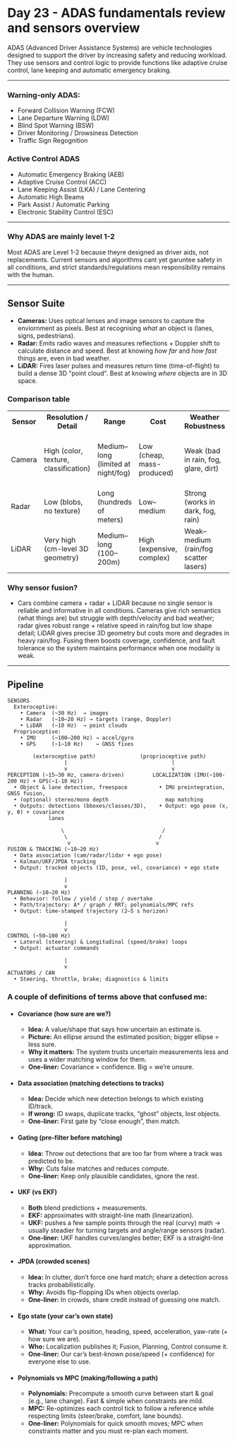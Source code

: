 # Day 23 - ADAS fundamentals review and sensors overview
ADAS (Advanced Driver Assistance Systems) are vehicle technologies designed to support the driver by increasing safety and reducing workload. They use sensors and control logic to provide functions like adaptive cruise control, lane keeping and automatic emergency braking.

---

### Warning-only ADAS:
- Forward Collision Warning (FCW)
- Lane Departure Warning (LDW)
- Blind Spot Warning (BSW)
- Driver Monitoring / Drowsiness Detection
- Traffic Sign Regognition

### Active Control ADAS
- Automatic Emergency Braking (AEB)
- Adaptive Cruise Control (ACC)
- Lane Keeping Assist (LKA) / Lane Centering
- Automatic High Beams
- Park Assist / Automatic Parking
- Electronic Stability Control (ESC)

---
### Why ADAS are mainly level 1-2
Most ADAS are Level 1-2 because theyre designed as driver aids, not replacements. Current sensors and algorithms cant yet garuntee safety in all conditions, and strict standards/regulations mean responsibility remains with the human.

---
## Sensor Suite
- **Cameras:** Uses optical lenses and image sensors to capture the enviornment as pixels. Best at recognising *what* an object is (lanes, signs, pedestrians).
- **Radar:** Emits radio waves and measures reflections + Doppler shift to calculate distance and speed. Best at knowing *how far* and *how fast* things are, even in bad weather.
- **LiDAR:** Fires laser pulses and measures return time (time-of-flight) to build a dense 3D "point cloud". Best at knowing *where* objects are in 3D space.
### Comparison table
<table>
  <tr>
    <th>Sensor</th>
    <th>Resolution / Detail</th>
    <th>Range</th>
    <th>Cost</th>
    <th>Weather Robustness</th>
    <th>Key Strength</th>
    <th>Key Weakness</th>
  </tr>
  <tr>
    <td>Camera</td>
    <td>High (color, texture, classification)</td>
    <td>Medium–long (limited at night/fog)</td>
    <td>Low (cheap, mass-produced)</td>
    <td>Weak (bad in rain, fog, glare, dirt)</td>
    <td>Rich semantic detail (what things are)</td>
    <td>Reliability drops in poor visibility</td>
  </tr>
  <tr>
    <td>Radar</td>
    <td>Low (blobs, no texture)</td>
    <td>Long (hundreds of meters)</td>
    <td>Low–medium</td>
    <td>Strong (works in dark, fog, rain)</td>
    <td>Robust range + velocity detection</td>
    <td>Poor object/lane shape info</td>
  </tr>
  <tr>
    <td>LiDAR</td>
    <td>Very high (cm-level 3D geometry)</td>
    <td>Medium–long (100–200m)</td>
    <td>High (expensive, complex)</td>
    <td>Weak–medium (rain/fog scatter lasers)</td>
    <td>Precise 3D mapping</td>
    <td>Cost + weather limitations</td>
  </tr>
</table>

### Why sensor fusion?
- Cars combine camera + radar + LiDAR because no single sensor is reliable and informative in all conditions. Cameras give rich semantics (what things are) but struggle with depth/velocity and bad weather; radar gives robust range + relative speed in rain/fog but low shape detail; LiDAR gives precise 3D geometry but costs more and degrades in heavy rain/fog. Fusing them boosts coverage, confidence, and fault tolerance so the system maintains performance when one modality is weak.

---

## Pipeline
```
SENSORS
  Exteroceptive:
    • Camera  (~30 Hz)  → images
    • Radar   (~10–20 Hz) → targets (range, Doppler)
    • LiDAR   (~10 Hz)  → point clouds
  Proprioceptive:
    • IMU     (~100–200 Hz) → accel/gyro
    • GPS     (~1–10 Hz)    → GNSS fixes

        (exteroceptive path)              (proprioceptive path)
                  |                                 |
                  v                                 v
PERCEPTION (~15–30 Hz, camera-driven)         LOCALIZATION (IMU(~100-200 Hz) + GPS(~1-10 Hz))
  • Object & lane detection, freespace          • IMU preintegration, GNSS fusion,
  • (optional) stereo/mono depth                  map matching
  • Outputs: detections (bboxes/classes/3D),    • Output: ego pose (x, y, θ) + covariance
             lanes

                 \                               /
                  \                             /
                   v                           v
FUSION & TRACKING (~10–20 Hz)
  • Data association (cam/radar/lidar + ego pose)
  • Kalman/UKF/JPDA tracking
  • Output: tracked objects (ID, pose, vel, covariance) + ego state

                  |
                  v
PLANNING (~10–20 Hz)
  • Behavior: follow / yield / stop / overtake
  • Path/trajectory: A* / graph / RRT; polynomials/MPC refs
  • Output: time-stamped trajectory (2–5 s horizon)

                  |
                  v
CONTROL (~50–100 Hz)
  • Lateral (steering) & Longitudinal (speed/brake) loops
  • Output: actuator commands

                  |
                  v
ACTUATORS / CAN
  • Steering, throttle, brake; diagnostics & limits
```
### A couple of definitions of terms above that confused me:
- #### Covariance (how sure are we?)
  - **Idea:** A value/shape that says how uncertain an estimate is.
  - **Picture:** An ellipse around the estimated position; bigger ellipse = less sure.
  - **Why it matters:** The system trusts uncertain measurements less and uses a wider matching window for them.
  - **One-liner:** Covariance = confidence. Big = we’re unsure.

- #### Data association (matching detections to tracks)
  - **Idea:** Decide which new detection belongs to which existing ID/track.
  - **If wrong:** ID swaps, duplicate tracks, “ghost” objects, lost objects.
  - **One-liner:** First gate by “close enough”, then match.

- #### Gating (pre-filter before matching)
  - **Idea:** Throw out detections that are too far from where a track was predicted to be.
  - **Why:** Cuts false matches and reduces compute.
  - **One-liner:** Keep only plausible candidates, ignore the rest.

- #### UKF (vs EKF)
  - **Both** blend predictions + measurements.
  - **EKF:** approximates with straight-line math (linearization).
  - **UKF:** pushes a few sample points through the real (curvy) math → usually steadier for turning targets and angle/range sensors (radar).
  - **One-liner:** UKF handles curves/angles better; EKF is a straight-line approximation.

- #### JPDA (crowded scenes)
  - **Idea:** In clutter, don’t force one hard match; share a detection across tracks probabilistically.
  - **Why:** Avoids flip-flopping IDs when objects overlap.
  - **One-liner:** In crowds, share credit instead of guessing one match.

- #### Ego state (your car’s own state)
  - **What:** Your car’s position, heading, speed, acceleration, yaw-rate (+ how sure we are).
  - **Who:** Localization publishes it; Fusion, Planning, Control consume it.
  - **One-liner:** Our car’s best-known pose/speed (+ confidence) for everyone else to use.

- #### Polynomials vs MPC (making/following a path)
  - **Polynomials:** Precompute a smooth curve between start & goal (e.g., lane change). Fast & simple when constraints are mild.
  - **MPC:** Re-optimizes each control tick to follow a reference while respecting limits (steer/brake, comfort, lane bounds).
  - **One-liner:** Polynomials for quick smooth moves; MPC when constraints matter and you must re-plan each moment.
